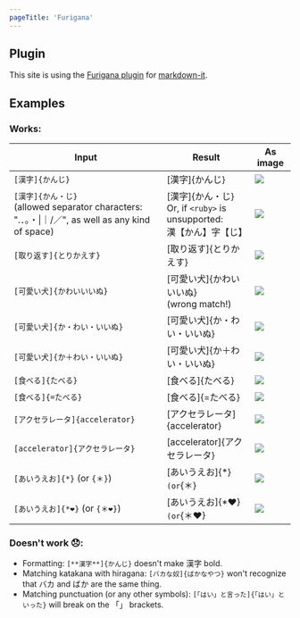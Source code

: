 ```yaml
---
pageTitle: 'Furigana'
---
```


## Plugin

This site is using the [Furigana plugin](https://github.com/iltrof/furigana-markdown-it) for [markdown-it](https://github.com/markdown-it/markdown-it).

## Examples

### Works:

| Input                                                                                                | Result                                                                    | As image                                                                             |
| ---------------------------------------------------------------------------------------------------- | ------------------------------------------------------------------------- | ------------------------------------------------------------------------------------ |
| `[漢字]{かんじ}`                                                                                     | [漢字]{かんじ}                                                            | ![](https://raw.githubusercontent.com/iltrof/furigana-markdown-it/master/img/1.png)  |
| `[漢字]{かん・じ}`<br>(allowed separator characters: ".．。・\|｜/／", as well as any kind of space) | [漢字]{かん・じ}<br>Or, if `<ruby>` is unsupported:<br>漢【かん】字【じ】 | ![](https://raw.githubusercontent.com/iltrof/furigana-markdown-it/master/img/2.png)  |
| `[取り返す]{とりかえす}`                                                                             | [取り返す]{とりかえす}                                                    | ![](https://raw.githubusercontent.com/iltrof/furigana-markdown-it/master/img/3.png)  |
| `[可愛い犬]{かわいいいぬ}`                                                                           | [可愛い犬]{かわいいいぬ}<br>(wrong match!)                                | ![](https://raw.githubusercontent.com/iltrof/furigana-markdown-it/master/img/4.png)  |
| `[可愛い犬]{か・わい・いいぬ}`                                                                       | [可愛い犬]{か・わい・いいぬ}                                              | ![](https://raw.githubusercontent.com/iltrof/furigana-markdown-it/master/img/5.png)  |
| `[可愛い犬]{か＋わい・いいぬ}`                                                                       | [可愛い犬]{か＋わい・いいぬ}                                              | ![](https://raw.githubusercontent.com/iltrof/furigana-markdown-it/master/img/6.png)  |
| `[食べる]{たべる}`                                                                                   | [食べる]{たべる}                                                          | ![](https://raw.githubusercontent.com/iltrof/furigana-markdown-it/master/img/7.png)  |
| `[食べる]{=たべる}`                                                                                  | [食べる]{=たべる}                                                         | ![](https://raw.githubusercontent.com/iltrof/furigana-markdown-it/master/img/8.png)  |
| `[アクセラレータ]{accelerator}`                                                                      | [アクセラレータ]{accelerator}                                             | ![](https://raw.githubusercontent.com/iltrof/furigana-markdown-it/master/img/9.png)  |
| `[accelerator]{アクセラレータ}`                                                                      | [accelerator]{アクセラレータ}                                             | ![](https://raw.githubusercontent.com/iltrof/furigana-markdown-it/master/img/10.png) |
| `[あいうえお]{*}` (or `{＊}`)                                                                        | [あいうえお]{\*}`(or`{＊}                                                 | ![](https://raw.githubusercontent.com/iltrof/furigana-markdown-it/master/img/11.png) |
| `[あいうえお]{*❤}` (or `{＊❤}`)                                                                      | [あいうえお]{\*❤}`(or`{＊❤}                                               | ![](https://raw.githubusercontent.com/iltrof/furigana-markdown-it/master/img/12.png) |

### Doesn't work 😞:

- Formatting: `[**漢字**]{かんじ}` doesn't make 漢字 bold.
- Matching katakana with hiragana: `[バカな奴]{ばかなやつ}` won't recognize that バカ and ばか are the same thing.
- Matching punctuation (or any other symbols): `[「はい」と言った]{「はい」といった}` will break on the 「」 brackets.
